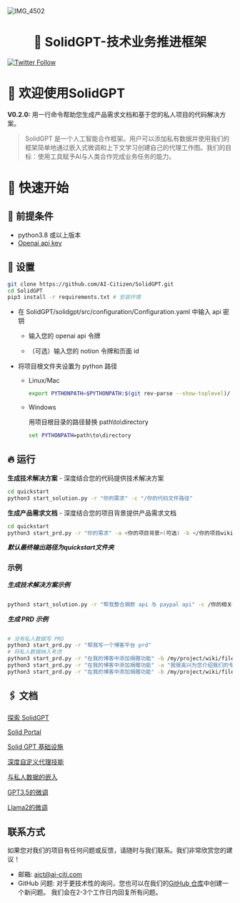 ![IMG_4502](https://github.com/AI-Citizen/SolidGPT/assets/39673228/347a6be2-93d6-42e9-99e2-f8b7b1ea96de)
<h1 align="center">🧱 SolidGPT-技术业务推进框架</h1>

[![Twitter Follow](https://img.shields.io/twitter/follow/SolidGPT?style=social)](https://twitter.com/SolidGPT)

# 🚀 欢迎使用SolidGPT
**V0.2.0:** 用一行命令帮助您生成产品需求文档和基于您的私人项目的代码解决方案。

>SolidGPT 是一个人工智能合作框架。用户可以添加私有数据并使用我们的框架简单地通过嵌入式微调和上下文学习创建自己的代理工作图。我们的目标：使用工具赋予AI与人类合作完成业务任务的能力。

# 🏁 快速开始

## 🧱 **前提条件**

- python3.8 或以上版本
- [Openai api key](https://openai.com/blog/openai-api)

## 🔧 **设置**
```sh
git clone https://github.com/AI-Citizen/SolidGPT.git
cd SolidGPT 
pip3 install -r requirements.txt # 安装环境
```
- 在 SolidGPT/solidgpt/src/configuration/Configuration.yaml 中输入 api 密钥

    - 输入您的 openai api 令牌 

    - （可选）输入您的 notion 令牌和页面 id
- 将项目根文件夹设置为 python 路径
  - Linux/Mac
      ```sh
      export PYTHONPATH=$PYTHONPATH:$(git rev-parse --show-toplevel)/
      ```
  - Windows

      用项目根目录的路径替换 path\to\directory 
      ```cmd
      set PYTHONPATH=path\to\directory
      ```

## 🔥 **运行**

**生成技术解决方案** - 深度结合您的代码提供技术解决方案

```sh
cd quickstart
python3 start_solution.py -r "你的需求" -c "/你的代码文件路径"
```

**生成产品需求文档** - 深度结合您的项目背景提供产品需求文档

```sh
cd quickstart
python3 start_prd.py -r "你的需求" -a <你的项目背景>(可选) -b </你的项目wiki文件路径>(可选)
```

***默认最终输出路径为quickstart文件夹***

### 示例
***生成技术解决方案示例***
```sh

python3 start_solution.py -r "帮我整合捐款 api 与 paypal api" -c /你的相关代码文件路径
```
***生成 PRD 示例***
```sh

# 没有私人数据写 PRD
python3 start_prd.py -r "帮我写一个博客平台 prd"
# 将私人数据纳入考虑 
python3 start_prd.py -r "在我的博客中添加捐赠功能" -b /my/project/wiki/file/path.md
python3 start_prd.py -r "在我的博客中添加捐赠功能" -a "我很高兴为您介绍我们的专门的美股博客平台。此平台不仅允许用户注册和提交有见地的文章，还允许读者评论、分享他们的交易观点并了解最新的财经新闻。它经过深思熟虑的设计，旨在培育金融爱好者之间的强烈的思想和信息交流。"
python3 start_prd.py -r "在我的博客中添加捐赠功能" -b /my/project/wiki/file/path.md -a "我很高兴为您介绍我们的专门的美股博客平台。此平台不仅允许用户注册和提交有见地的文章，还允许读者评论、分享他们的交易观点并了解最新的财经新闻。它经过深思熟虑的设计，旨在培育金融爱好者之间的强烈的思想和信息交流。"
```
## 🖇️ 文档
[探索 SolidGPT](https://github.com/AI-Citizen/SolidGPT/blob/main/docs/READMEv1.md)

[Solid Portal](https://github.com/AI-Citizen/SolidGPT/blob/main/docs/solidportal.md)

[Solid GPT 基础设施](https://github.com/AI-Citizen/SolidGPT/blob/main/docs/infrastructure.md)

[深度自定义代理技能](https://github.com/AI-Citizen/SolidGPT/blob/main/docs/customagentskill.md)

[与私人数据的嵌入](https://github.com/AI-Citizen/SolidGPT/blob/main/docs/embeddingprivatedata.md)

[GPT3.5的微调](https://github.com/AI-Citizen/SolidGPT/blob/main/docs/gptfinetuning.md)

[Llama2的微调](https://github.com/AI-Citizen/SolidGPT/blob/main/docs/llama2finetuning.md)

## 联系方式
如果您对我们的项目有任何问题或反馈，请随时与我们联系。我们非常欣赏您的建议！
- 邮箱: aict@ai-citi.com
- GitHub 问题: 对于更技术性的询问，您也可以在我们的[GitHub 仓库](https://github.com/AI-Citizen/SolidGPT/issues)中创建一个新问题。
我们会在2-3个工作日内回复所有问题。